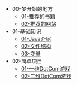 <!-- docs/_sidebar.md -->
<!-- 侧边栏目录 -->

* 00-梦开始的地方
  * [01-推荐的书籍](00-梦开始的地方/01-推荐的书籍.md)
  * [02-推荐的网站](00-梦开始的地方/02-推荐的网站.md)
* 01-基础知识
  * [01-Java介绍](01-基础知识/01-Java介绍.md)
  * [02-文件结构](01-基础知识/02-文件结构.md)
  * [03-变量](01-基础知识/03-变量.md)
* 02-简单项目
  * [01-一维DotCom游戏](02-简单项目/01-一维DotCom游戏.md)
  * [02-二维DotCom游戏](02-简单项目/02-二维DotCom游戏.md)
